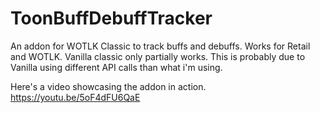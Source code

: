 # ToonBuffDebuffTracker
An addon for WOTLK Classic to track buffs and debuffs.
Works for Retail and WOTLK. Vanilla classic only partially works.
This is probably due to Vanilla using different API calls than what i'm using.

Here's a video showcasing the addon in action.
https://youtu.be/5oF4dFU6QaE
